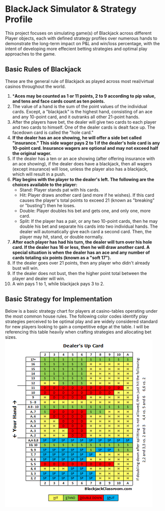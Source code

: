 # BlackJack Simulator & Strategy Profile
This project focuses on simulating game(s) of Blackjack across different Player objects, each with defined strategy profiles over numerous hands to demonstrate the long-term impact on P&L and win/loss percentage, with the intent of developing more effecient betting strategies and optimal play approaches to the game. 

## Basic Rules of Blackjack
These are the general rule of Blackjack as played across most real/virtual casinos throughout the world. <br/>

1. ***Aces may be counted as 1 or 11 points, 2 to 9 according to pip value, and tens and face cards count as ten points.**
2. The value of a hand is the sum of the point values of the individual cards. Except, a "blackjack" is the highest hand, consisting of an ace and any 10-point card, and it outranks all other 21-point hands.
3. After the players have bet, the dealer will give two cards to each player and two cards to himself. One of the dealer cards is dealt face up. The facedown card is called the "hole card."
4. **If the dealer has an ace showing, he will offer a side bet called "insurance." This side wager pays 2 to 1 if the dealer's hole card is any 10-point card. Insurance wagers are optional and may not exceed half the original wager.**
5. If the dealer has a ten or an ace showing (after offering insurance with an ace showing), if the dealer does have a blackjack, then all wagers (except insurance) will lose, unless the player also has a blackjack, which will result in a push. 
6. **Play begins with the player to the dealer's left. The following are the choices available to the player:** 
    - Stand: Player stands pat with his cards.
    - Hit: Player draws another card (and more if he wishes). If this card causes the player's total points to exceed 21 (known as  "breaking" or "busting") then he loses.
    - Double: Player doubles his bet and gets one, and only one, more card.
    - Split: If the player has a pair, or any two 10-point cards, then he may double his bet and separate his cards into two individual hands. The dealer will automatically give each card a second card. Then, the player may hit, stand, or double normally.
7. **After each player has had his turn, the dealer will turn over his hole card. If the dealer has 16 or less, then he will draw another card. A special situation is when the dealer has an ace and any number of cards totaling six points (known as a "soft 17").**
8. If the dealer goes over 21 points, then any player who didn't already bust will win.
9. If the dealer does not bust, then the higher point total between the player and dealer will win.
10. A win pays 1 to 1, while blackjack pays 3 to 2. 

## Basic Strategy for Implementation
Below is a basic strategy chart for players at casino-tables operating under the most common house rules. The following color codes identify play strategies perceived to be optimal play and are widely considered standard for new players looking to gain a competitive edge at the table. I will be referencing this table heavily when crafting strategies and allocating bet sizes.  <br/>
!['SimpleStrategy'](https://github.com/Raj9898/BlackJack_Simulator/blob/master/_misc_/Blackjack-Basic-Strategy-Chart.png) <br/> 

